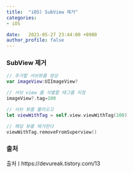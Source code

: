 ```yaml
---
title:  "iOS) SubView 제거"
categories:
- iOS

date:   2021-05-27 23:44:00 +0900
author_profile: false
---
```

### SubView 제거

```swift
// 추가할 서브뷰를 생성
var imageView:UIImageView?

// 서브 view 를 식별할 태그를 지정
imageView?.tag=100

// 서브 뷰를 불러오고
let viewWithTag = self.view.viewWithTag(100)

// 해당 뷰를 제거한다
viewWithTag.removeFromSuperview()
```

### 출처
출처ㅣhttps://devureak.tistory.com/13
